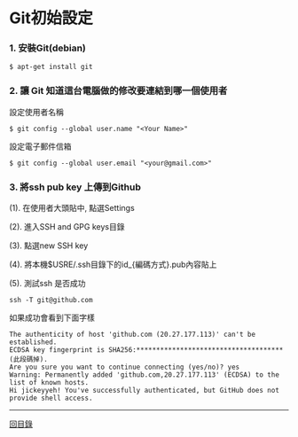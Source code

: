 # Git初始設定

### 1. 安裝Git(debian)

```shell
$ apt-get install git
```
### 2. 讓 Git 知道這台電腦做的修改要連結到哪一個使用者

設定使用者名稱

```shell
$ git config --global user.name "<Your Name>"
```

設定電子郵件信箱

```shell
$ git config --global user.email "<your@gmail.com>"
```

### 3. 將ssh pub key 上傳到Github

(1). 在使用者大頭貼中, 點選Settings

(2). 進入SSH and GPG keys目錄

(3). 點選new SSH key

(4). 將本機$USRE/.ssh目錄下的id\_{編碼方式}.pub內容貼上

(5). 測試ssh 是否成功

```shell
ssh -T git@github.com
```

如果成功會看到下面字樣

```shell
The authenticity of host 'github.com (20.27.177.113)' can't be established.
ECDSA key fingerprint is SHA256:*************************************(此段碼掉).
Are you sure you want to continue connecting (yes/no)? yes
Warning: Permanently added 'github.com,20.27.177.113' (ECDSA) to the list of known hosts.
Hi jickeyyeh! You've successfully authenticated, but GitHub does not provide shell access.
```

---
[回目錄](README.md)

